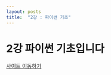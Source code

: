 ```yaml
---
layout: posts
title:  "2강 : 파이썬 기초"
---
```


# 2강 파이썬 기초입니다
[사이트 이동하기](https://tegy1117.notion.site/2-5a7b6935149a4d508a43c6f2579f9168)
